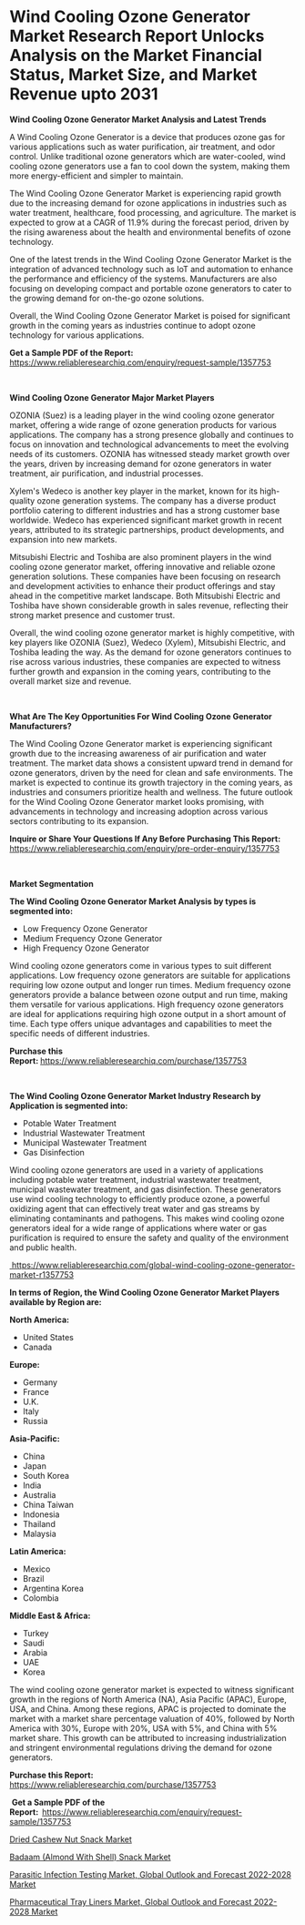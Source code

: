 <p><h1>Wind Cooling Ozone Generator Market Research Report Unlocks Analysis on the Market Financial Status, Market Size, and Market Revenue upto 2031</h1></p><p><strong>Wind Cooling Ozone Generator Market Analysis and Latest Trends</strong></p>
<p><p>A Wind Cooling Ozone Generator is a device that produces ozone gas for various applications such as water purification, air treatment, and odor control. Unlike traditional ozone generators which are water-cooled, wind cooling ozone generators use a fan to cool down the system, making them more energy-efficient and simpler to maintain.</p><p>The Wind Cooling Ozone Generator Market is experiencing rapid growth due to the increasing demand for ozone applications in industries such as water treatment, healthcare, food processing, and agriculture. The market is expected to grow at a CAGR of 11.9% during the forecast period, driven by the rising awareness about the health and environmental benefits of ozone technology.</p><p>One of the latest trends in the Wind Cooling Ozone Generator Market is the integration of advanced technology such as IoT and automation to enhance the performance and efficiency of the systems. Manufacturers are also focusing on developing compact and portable ozone generators to cater to the growing demand for on-the-go ozone solutions.</p><p>Overall, the Wind Cooling Ozone Generator Market is poised for significant growth in the coming years as industries continue to adopt ozone technology for various applications.</p></p>
<p><strong>Get a Sample PDF of the Report:&nbsp;</strong> <a href="https://www.reliableresearchiq.com/enquiry/request-sample/1357753">https://www.reliableresearchiq.com/enquiry/request-sample/1357753</a></p>
<p>&nbsp;</p>
<p><strong>Wind Cooling Ozone Generator Major Market Players</strong></p>
<p><p>OZONIA (Suez) is a leading player in the wind cooling ozone generator market, offering a wide range of ozone generation products for various applications. The company has a strong presence globally and continues to focus on innovation and technological advancements to meet the evolving needs of its customers. OZONIA has witnessed steady market growth over the years, driven by increasing demand for ozone generators in water treatment, air purification, and industrial processes.</p><p>Xylem's Wedeco is another key player in the market, known for its high-quality ozone generation systems. The company has a diverse product portfolio catering to different industries and has a strong customer base worldwide. Wedeco has experienced significant market growth in recent years, attributed to its strategic partnerships, product developments, and expansion into new markets.</p><p>Mitsubishi Electric and Toshiba are also prominent players in the wind cooling ozone generator market, offering innovative and reliable ozone generation solutions. These companies have been focusing on research and development activities to enhance their product offerings and stay ahead in the competitive market landscape. Both Mitsubishi Electric and Toshiba have shown considerable growth in sales revenue, reflecting their strong market presence and customer trust.</p><p>Overall, the wind cooling ozone generator market is highly competitive, with key players like OZONIA (Suez), Wedeco (Xylem), Mitsubishi Electric, and Toshiba leading the way. As the demand for ozone generators continues to rise across various industries, these companies are expected to witness further growth and expansion in the coming years, contributing to the overall market size and revenue.</p></p>
<p>&nbsp;</p>
<p><strong>What Are The Key Opportunities For Wind Cooling Ozone Generator Manufacturers?</strong></p>
<p><p>The Wind Cooling Ozone Generator market is experiencing significant growth due to the increasing awareness of air purification and water treatment. The market data shows a consistent upward trend in demand for ozone generators, driven by the need for clean and safe environments. The market is expected to continue its growth trajectory in the coming years, as industries and consumers prioritize health and wellness. The future outlook for the Wind Cooling Ozone Generator market looks promising, with advancements in technology and increasing adoption across various sectors contributing to its expansion.</p></p>
<p><strong>Inquire or Share Your Questions If Any Before Purchasing This Report:</strong> <a href="https://www.reliableresearchiq.com/enquiry/pre-order-enquiry/1357753">https://www.reliableresearchiq.com/enquiry/pre-order-enquiry/1357753</a></p>
<p>&nbsp;</p>
<p><strong>Market Segmentation</strong></p>
<p><strong>The Wind Cooling Ozone Generator Market Analysis by types is segmented into:</strong></p>
<p><ul><li>Low Frequency Ozone Generator</li><li>Medium Frequency Ozone Generator</li><li>High Frequency Ozone Generator</li></ul></p>
<p><p>Wind cooling ozone generators come in various types to suit different applications. Low frequency ozone generators are suitable for applications requiring low ozone output and longer run times. Medium frequency ozone generators provide a balance between ozone output and run time, making them versatile for various applications. High frequency ozone generators are ideal for applications requiring high ozone output in a short amount of time. Each type offers unique advantages and capabilities to meet the specific needs of different industries.</p></p>
<p><strong>Purchase this Report:&nbsp;</strong><a href="https://www.reliableresearchiq.com/purchase/1357753">https://www.reliableresearchiq.com/purchase/1357753</a></p>
<p>&nbsp;</p>
<p><strong>The Wind Cooling Ozone Generator Market Industry Research by Application is segmented into:</strong></p>
<p><ul><li>Potable Water Treatment</li><li>Industrial Wastewater Treatment</li><li>Municipal Wastewater Treatment</li><li>Gas Disinfection</li></ul></p>
<p><p>Wind cooling ozone generators are used in a variety of applications including potable water treatment, industrial wastewater treatment, municipal wastewater treatment, and gas disinfection. These generators use wind cooling technology to efficiently produce ozone, a powerful oxidizing agent that can effectively treat water and gas streams by eliminating contaminants and pathogens. This makes wind cooling ozone generators ideal for a wide range of applications where water or gas purification is required to ensure the safety and quality of the environment and public health.</p></p>
<p><a href="https://www.reliableresearchiq.com/global-wind-cooling-ozone-generator-market-r1357753">&nbsp;https://www.reliableresearchiq.com/global-wind-cooling-ozone-generator-market-r1357753</a></p>
<p><strong>In terms of Region, the Wind Cooling Ozone Generator Market Players available by Region are:</strong></p>
<p>
    <p> <strong> North America: </strong>
        <ul>
            <li>United States</li>
            <li>Canada</li>
        </ul>
        </p> 
    <p> <strong> Europe: </strong>
        <ul>
            <li>Germany</li>
            <li>France</li>
            <li>U.K.</li>
            <li>Italy</li>
            <li>Russia</li>
        </ul>
        </p> 
    <p> <strong> Asia-Pacific: </strong>
        <ul>
            <li>China</li>
            <li>Japan</li>
            <li>South Korea</li>
            <li>India</li>
            <li>Australia</li>
            <li>China Taiwan</li>
            <li>Indonesia</li>
            <li>Thailand</li>
            <li>Malaysia</li>
        </ul>
        </p> 
    <p> <strong> Latin America: </strong>
        <ul>
            <li>Mexico</li>
            <li>Brazil</li>
            <li>Argentina Korea</li>
            <li>Colombia</li>
        </ul>
        </p> 
    <p> <strong> Middle East & Africa: </strong>
        <ul>
            <li>Turkey</li>
            <li>Saudi</li>
            <li>Arabia</li>
            <li>UAE</li>
            <li>Korea</li>
        </ul>
    </p>
    </p>
<p><p>The wind cooling ozone generator market is expected to witness significant growth in the regions of North America (NA), Asia Pacific (APAC), Europe, USA, and China. Among these regions, APAC is projected to dominate the market with a market share percentage valuation of 40%, followed by North America with 30%, Europe with 20%, USA with 5%, and China with 5% market share. This growth can be attributed to increasing industrialization and stringent environmental regulations driving the demand for ozone generators.</p></p>
<p><strong>Purchase this Report: </strong><a href="https://www.reliableresearchiq.com/purchase/1357753">https://www.reliableresearchiq.com/purchase/1357753</a></p>
<p>&nbsp;<strong>Get a Sample PDF of the Report:&nbsp;&nbsp;</strong><a href="https://www.reliableresearchiq.com/enquiry/request-sample/1357753">https://www.reliableresearchiq.com/enquiry/request-sample/1357753</a></p>
<p><strong></strong></p>
<p><p><a href="https://github.com/GaryrankliznmwoXff/Market-Research-Report-List-1/blob/main/dried-cashew-nut-snack-market.md">Dried Cashew Nut Snack Market</a></p><p><a href="https://github.com/Brown8Reggie/Market-Research-Report-List-1/blob/main/badaam-almond-with-shell-snack-market.md">Badaam (Almond With Shell) Snack Market</a></p><p><a href="https://medium.com/@denisolden565/parasitic-infection-testing-market-global-outlook-and-forecast-2022-2028-market-size-growth-and-b7952c969d4a">Parasitic Infection Testing Market, Global Outlook and Forecast 2022-2028 Market</a></p><p><a href="https://medium.com/@zandould67856/global-pharmaceutical-tray-liners-market-global-outlook-and-forecast-2022-2028-market-trends-37c250d30d01">Pharmaceutical Tray Liners Market, Global Outlook and Forecast 2022-2028 Market</a></p></p>
